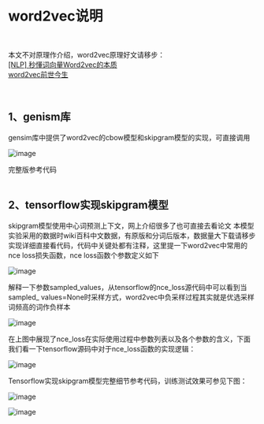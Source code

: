 
word2vec说明<br>
======
<br>

本文不对原理作介绍，word2vec原理好文请移步：<br>
[[NLP] 秒懂词向量Word2vec的本质](https://zhuanlan.zhihu.com/p/26306795)<br>
[word2vec前世今生](https://www.cnblogs.com/iloveai/p/word2vec.html)


<br>



1、genism库<br>
-------
gensim库中提供了word2vec的cbow模型和skipgram模型的实现，可直接调用

![image](https://github.com/zlsdu/Word-Embedding/blob/master/phone/word2vec1.png)

完整版参考代码<br>
<br>

2、tensorflow实现skipgram模型<br>
-------
skipgram模型使用中心词预测上下文，网上介绍很多了也可直接去看论文
本模型实验采用的数据时wiki百科中文数据，有原版和分词后版本，数据量大下载请移步
实现详细直接看代码，代码中关键处都有注释，这里提一下word2vec中常用的nce loss损失函数，nce loss函数个参数定义如下

![image](https://github.com/zlsdu/Word-Embedding/blob/master/phone/word2vec2.png)

解释一下参数sampled_values，从tensorflow的nce_loss源代码中可以看到当sampled_ values=None时采样方式，word2vec中负采样过程其实就是优选采样词频高的词作负样本

![image](https://github.com/zlsdu/Word-Embedding/blob/master/phone/word2vec3.png)

在上图中展现了nce_loss在实际使用过程中参数列表以及各个参数的含义，下面我们看一下tensorflow源码中对于nce_loss函数的实现逻辑：

![image](https://github.com/zlsdu/Word-Embedding/blob/master/phone/word2vec4.png)

Tensorflow实现skipgram模型完整细节参考代码，训练测试效果可参见下图：

![image](https://github.com/zlsdu/Word-Embedding/blob/master/phone/word2vec5.png)

![image](https://github.com/zlsdu/Word-Embedding/blob/master/phone/word2vec6.png)
